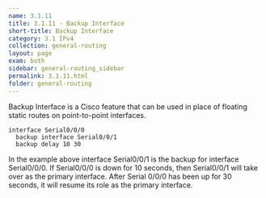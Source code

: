 ```yaml
---
name: 3.1.11
title: 3.1.11 - Backup Interface
short-title: Backup Interface
category: 3.1 IPv4
collection: general-routing
layout: page
exam: both
sidebar: general-routing_sidebar
permalink: 3.1.11.html
folder: general-routing
---
```

Backup Interface is a Cisco feature that can be used in place of floating static routes on point-to-point interfaces.

```
interface Serial0/0/0
  backup interface Serial0/0/1
  backup delay 10 30
```
In the example above interface Serial0/0/1 is the backup for interface Serial0/0/0. If Serial0/0/0 is down for 10 seconds, then Serial0/0/1 will take over as the primary interface. After Serial 0/0/0 has been up for 30 seconds, it will resume its role as the primary interface.
